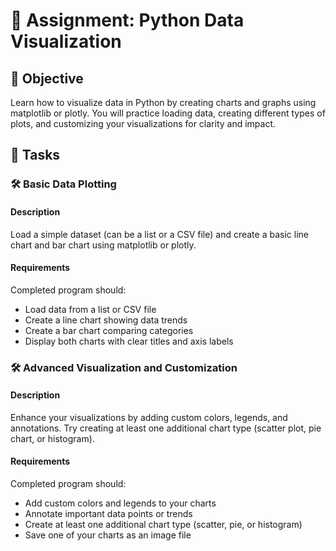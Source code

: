 # 📘 Assignment: Python Data Visualization

## 🎯 Objective

Learn how to visualize data in Python by creating charts and graphs using matplotlib or plotly. You will practice loading data, creating different types of plots, and customizing your visualizations for clarity and impact.

## 📝 Tasks

### 🛠️	Basic Data Plotting

#### Description
Load a simple dataset (can be a list or a CSV file) and create a basic line chart and bar chart using matplotlib or plotly.

#### Requirements
Completed program should:

- Load data from a list or CSV file
- Create a line chart showing data trends
- Create a bar chart comparing categories
- Display both charts with clear titles and axis labels

### 🛠️	Advanced Visualization and Customization

#### Description
Enhance your visualizations by adding custom colors, legends, and annotations. Try creating at least one additional chart type (scatter plot, pie chart, or histogram).

#### Requirements
Completed program should:

- Add custom colors and legends to your charts
- Annotate important data points or trends
- Create at least one additional chart type (scatter, pie, or histogram)
- Save one of your charts as an image file
